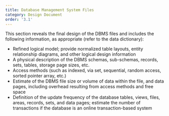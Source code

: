 ```yaml
---
title: Database Management System Files
category: Design Document
order: '3.1'
---
```


This section reveals the final design of the DBMS files and includes the following information, as appropriate (refer to the data dictionary):

- Refined logical model; provide normalized table layouts, entity relationship diagrams, and other logical design information
- A physical description of the DBMS schemas, sub-schemas, records, sets, tables, storage page sizes, etc.
- Access methods (such as indexed, via set, sequential, random access, sorted pointer array, etc.)
- Estimate of the DBMS file size or volume of data within the file, and data pages, including overhead resulting from access methods and free space
- Definition of the update frequency of the database tables, views, files, areas, records, sets, and data pages; estimate the number of transactions if the database is an online transaction-based system
